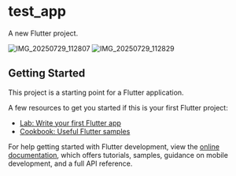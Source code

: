 # test_app

A new Flutter project.


![IMG_20250729_112807](https://github.com/user-attachments/assets/0a734e10-0298-4459-9dfe-a67c612934b3)
![IMG_20250729_112829](https://github.com/user-attachments/assets/6502201c-8894-4edb-82bd-c0d6409139fe)





## Getting Started

This project is a starting point for a Flutter application.

A few resources to get you started if this is your first Flutter project:

- [Lab: Write your first Flutter app](https://docs.flutter.dev/get-started/codelab)
- [Cookbook: Useful Flutter samples](https://docs.flutter.dev/cookbook)

For help getting started with Flutter development, view the
[online documentation](https://docs.flutter.dev/), which offers tutorials,
samples, guidance on mobile development, and a full API reference.

